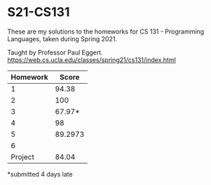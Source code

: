 # S21-CS131

These are my solutions to the homeworks for CS 131 - Programming Languages, taken during Spring 2021.

Taught by Professor Paul Eggert. https://web.cs.ucla.edu/classes/spring21/cs131/index.html

| Homework | Score  |
| -------- | ------ |
| 1        | 94.38  |
| 2        | 100    |
| 3        | 67.97* |
| 4        | 98     |
| 5        | 89.2973|
| 6        |        |
|Project   | 84.04  |

*submitted 4 days late
